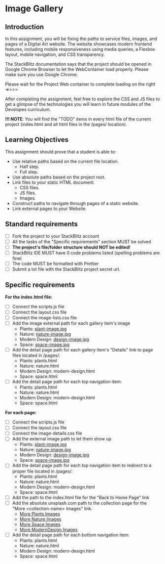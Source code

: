 # Image Gallery

## Introduction

In this assignment, you will be fixing the paths to service files, images, and pages of a Digital Art website. The website showcases modern frontend features, including mobile responsiveness using media queries, a Flexbox layout, mobile navigation, and CSS transparency.

The StackBlitz documentation says that the project should be opened in Google Chrome Browser to let the WebContainer load properly. Please make sure you use Google Chrome.

Please wait for the Project Web container to complete loading on the right =>>>>

After completing the assignment, feel free to explore the CSS and JS files to get a glimpse of the technologies you will learn in future modules of the Devslopes curriculum.

**!!! NOTE**: You will find the "TODO" items in every html file of the current project (index.html and all html files in the /pages/ location).

## Learning Objectives

This assignment should prove that a student is able to:

- Use relative paths based on the current file location.
  - Half step.
  - Full step.
- Use absolute paths based on the project root.
- Link files to your static HTML document.
  - CSS files.
  - JS files.
  - Images.
- Construct paths to navigate through pages of a static website.
- Link external pages to your Website.

## Standard requirements

- [ ] Fork the project to your StackBlitz account
- [ ] All the tasks of the "Specific requirements" section MUST be solved
- [ ] **The project's file/folder structure should NOT be edited!**
- [ ] StackBlitz IDE MUST have 0 code problems listed (spelling problems are fine)
- [ ] The code MUST be formatted with Prettier
- [ ] Submit a txt file with the StackBlitz project secret url.

## Specific requirements

**For the index.html file:**

- [ ] Connect the scripts.js file
- [ ] Connect the layout.css file
- [ ] Connect the image-lists.css file
- [ ] Add the image external path for each gallery item's image
  - Plants: [plant-image.jpg](https://github.com/devslopes/html-images-gallery-unsolved/blob/master/assets/gallery-images/plants/plant-image.jpg?raw=true)
  - Nature: [nature-image.jpg](https://github.com/devslopes/html-images-gallery-unsolved/blob/master/assets/gallery-images/nature/nature-image.jpg?raw=true)
  - Modern Design: [design-image.jpg](https://github.com/devslopes/html-images-gallery-unsolved/blob/master/assets/gallery-images/modern-design/design-image.jpg?raw=true)
  - Space: [space-image.jpg](https://github.com/devslopes/html-images-gallery-unsolved/blob/master/assets/gallery-images/space/space-image.jpg?raw=true)
- [ ] Add the detail page path for each gallery item's "Details" link to page files located in /pages/:
  - Plants: plants.html
  - Nature: nature.html
  - Modern Design: modern-design.html
  - Space: space.html
- [ ] Add the detail page path for each top navigation item:
  - Plants: plants.html
  - Nature: nature.html
  - Modern Design: modern-design.html
  - Space: space.html

**For each page:**

- [ ] Connect the scripts.js file
- [ ] Connect the layout.css file
- [ ] Connect the image-details.css file
- [ ] Add the external image path to let them show up
  - Plants: [plant-image.jpg](https://github.com/devslopes/html-images-gallery-unsolved/blob/master/assets/gallery-images/plants/plant-image.jpg?raw=true)
  - Nature: [nature-image.jpg](https://github.com/devslopes/html-images-gallery-unsolved/blob/master/assets/gallery-images/nature/nature-image.jpg?raw=true)
  - Modern Design: [design-image.jpg](https://github.com/devslopes/html-images-gallery-unsolved/blob/master/assets/gallery-images/modern-design/design-image.jpg?raw=true)
  - Space: [space-image.jpg](https://github.com/devslopes/html-images-gallery-unsolved/blob/master/assets/gallery-images/space/space-image.jpg?raw=true)
- [ ] Add the detail page path for each top navigation item to redirect to a proper file located in /pages/:
  - Plants: plants.html
  - Nature: nature.html
  - Modern Design: modern-design.html
  - Space: space.html
- [ ] Add the path to the index.html file for the "Back to Home Page" link
- [ ] Add the absolute unsplash.com path to the collection page for the "More \<collection-name\> Images" link.
  - [More Plants Images](https://unsplash.com/s/photos/plants)
  - [More Nature Images](https://unsplash.com/s/photos/nature)
  - [More Space Images](https://unsplash.com/s/photos/space)
  - [More ModernDesign Images](https://unsplash.com/s/photos/modern-design)
- [ ] Add the detail page path for each bottom navigation item:
  - Plants: plants.html
  - Nature: nature.html
  - Modern Design: modern-design.html
  - Space: space.html
